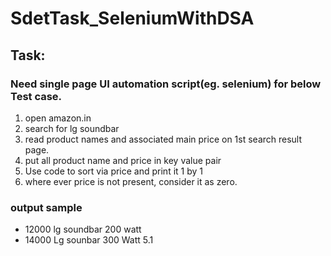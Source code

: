 # SdetTask_SeleniumWithDSA

## Task:

### Need single page UI automation script(eg. selenium) for below Test case.

1. open amazon.in
2. search for lg soundbar
3. read product names and associated main price on 1st search result page.
4. put all product name and price in key value pair
5. Use code to sort via price and print it 1 by 1 
6. where ever price is not present,  consider it as zero.

### output sample
- 12000 lg soundbar 200 watt 
- 14000 Lg sounbar 300 Watt 5.1

